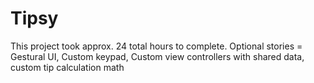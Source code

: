 # Tipsy

This project took approx. 24 total hours to complete. 
Optional stories = Gestural UI, Custom keypad, Custom view controllers with shared data, custom tip calculation math

